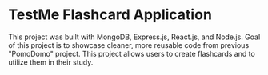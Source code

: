 # TestMe Flashcard Application

This project was built with MongoDB, Express.js, React.js, and Node.js.
Goal of this project is to showcase cleaner, more reusable code from previous "PomoDomo" project.
This project allows users to create flashcards and to utilize them in their study.
